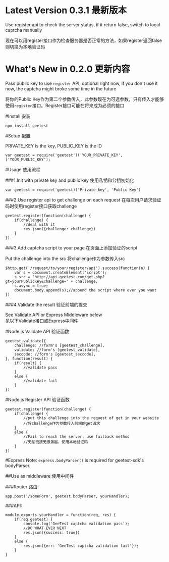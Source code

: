 # Latest Version 0.3.1 最新版本
Use register api to check the server status, if it return false, switch to local captcha manually  

现在可以用register接口作为检查服务器是否正常的方法，如果register返回false则切换为本地验证码


# What's New in 0.2.0 更新内容
Pass public key to use `register` API, optional right now, if you don't use it now, the captcha might broke some time in the future  

将你的Public Key作为第二个参数传入，此参数现在为可选参数，只有传入才能够使用`register`接口。Register接口可能在将来成为必须的接口

#Install 安装

```
npm install geetest

```

#Setup 配置

PRIVATE_KEY is the key, PUBLIC_KEY is the ID

```
var geetest = require('geetest')('YOUR_PRIVATE_KEY', ['YOUR_PUBLIC_KEY');

```

#Usage 使用流程

###1.Init with private key and public key 使用私钥和公钥初始化
```
var geetest = require('geetest)('Private key', 'Public Key')

```
###2.Use register api to get challenge on each request 
在每次用户请求验证码时使用register接口获取challenge

```
geetest.register(function(challenge) {
	if(challenge) {
		//deal with it
		res.json({challenge: challenge})
	}
})
```
###3.Add captcha script to your page 在页面上添加验证的script

Put the challenge into the src 将challenge作为参数传入src

```
$http.get('/request/to/your/register/api').success(function(e) {
	var s = document.createElement('script');
	s.src = 'http://api.geetest.com/get.php?gt=yourPublicKey&challenge=' + challenge;
	s.async = true;
	document.body.append(s);//append the script where ever you want
})

```
###4.Validate the result 验证前端的提交

See Validate API or Express Middleware below  
见以下Validate接口或Express中间件



#Node.js Validate API 验证函数
```
geetest.validate({
	challenge: //form's [geetest_challenge],
	validate: //form's [geetest_validate],
	seccode: //form's [geetest_seccode],
}, function(result) {
	if(result) {
		//validate pass
	}
	else {
		//validate fail
	}
})
```
#Node.js Register API 验证函数
```
geetest.register(function(challenge) {
	if(challenge) {
		//put this challenge into the request of get in your website
		//将challenge作为参数传入前端的get请求
	}
	else {
		//Fail to reach the server, use failback method
		//无法链接无服务器，使用本地验证码
	}
})
```




#Express
Note: `express.bodyParser()` is required for geetest-sdk's bodyParser.

##Use as middleware 使用中间件

###Router  路由:  
```
app.post('/someForm', geetest.bodyParser, yourHandler);
```

###API:
```
module.exports.yourHandler = function(req, res) {
	if(req.geetest) {
		console.log('GeeTest captcha validation pass');
		//DO WHAT EVER NEXT
		res.json({success: true})
	}
	else {
		res.json({err: 'GeeTest captcha validation fail'});
	}
}

```
